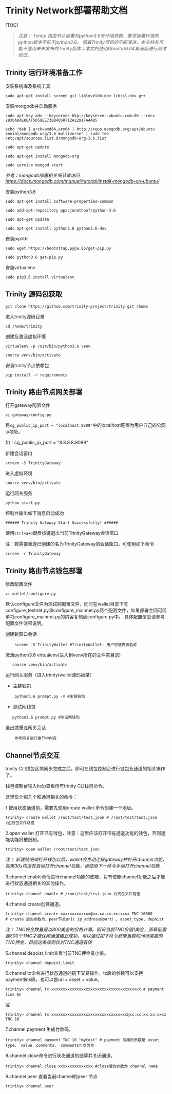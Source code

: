 # Trinity Network部署帮助文档

[TOC]

> *注意：
Trinity 路由节点部署对python3.6有环境依赖，要求部署环境的python版本不低于python3.6。
随着Trinity项目的不断演进，本文档有可能不适用未来发布的Trinity版本；本文档使用Ubuntu16.04桌面版进行测试验证。*

## Trinity 运行环境准备工作

安装系统库及系统工具

``` shell
sudo apt-get install screen git libleveldb-dev libssl-dev g++
```
安装mongodb并启动服务


``` shell
sudo apt-key adv --keyserver hkp://keyserver.ubuntu.com:80 --recv 2930ADAE8CAF5059EE73BB4B58712A2291FA4AD5

echo "deb [ arch=amd64,arm64 ] http://repo.mongodb.org/apt/ubuntu xenial/mongodb-org/3.6 multiverse" | sudo tee /etc/apt/sources.list.d/mongodb-org-3.6.list

sudo apt-get update

sudo apt-get install mongodb-org

sudo service mongod start

```

*参考：mongodb部署相关细节请访问 https://docs.mongodb.com/manual/tutorial/install-mongodb-on-ubuntu/*

安装python3.6

``` shell
sudo apt-get install software-properties-common

sudo add-apt-repository ppa:jonathonf/python-3.6

sudo apt-get update

sudo apt-get install python3.6 python3.6-dev
```

安装pip3.6

``` shell
sudo wget https://bootstrap.pypa.io/get-pip.py

sudo python3.6 get-pip.py
```

安装virtualenv

``` shell
sudo pip3.6 install virtualenv
```

## Trinity 源码包获取

``` shell
git clone https://github.com/trinity-project/trinity.git /home
```

进入trinity源码目录

``` shell
cd /home/trinity
```

创建及激活虚拟环境

``` shell
virtualenv -p /usr/bin/python3.6 venv

source venv/bin/activate
```

安装trinity节点依赖包

``` shell
pip install -r requirements
```

## Trinity 路由节点网关部署

打开gateway配置文件

``` shell
vi gateway/config.py
```

将`cg_public_ip_port = "localhost:8089"`中的localhost配置为用户自己的公网ip地址。

如：cg_public_ip_port = "8.8.8.8:8089"

新建会话窗口

``` shell
screen -S TrinityGateway
```

进入虚拟环境

``` shell
source venv/bin/activate
```

运行网关服务

``` shell
python start.py
```

控制台输出如下消息启动成功

```shell
###### Trinity Gateway Start Successfully! ######

```

使用`ctrl+a+d`键盘按键退出当前TrinityGateway会话窗口

注：若需要重连已创建的名为TrinityGateway的会话窗口，可使用如下命令

```shell
screen -r TrinityGateway
```

## Trinity 路由节点钱包部署

修改配置文件

``` shell
vi wallet/configure.py 
```
默认configure文件为测试网配置文件，同时在wallet目录下有configure_testnet.py和configure_mainnet.py两个配置文件，如果部署主网可简单将configure_mainnet.py的内容复制到configure.py中。
具体配置信息请参考配置文件注释说明。


创建新窗口会话

``` shell
    screen -S TrinityWallet #TrinityWallet: 用户可替换该名称
```

激活python3.6 virtualenv(进入到venv所在的文件夹目录)

``` shell
   source venv/bin/activate
```

运行网关服务（进入trinity/wallet源码目录）

 - 主链钱包

``` shell
    python3.6 prompt.py -m #主链钱包
```

- 测试网钱包

```shell
   python3.6 prompt.py #测试网钱包
```

退出或重连网关会话

        参考网关运行章节中内容


## Channel节点交互

trinity CLI钱包区块同步完成之后，即可在钱包控制台进行钱包及通道的相关操作了。

钱包控制台输入help查看所有trinity CLI钱包命令。

这里仅介绍几个和通道相关的命令：

1.使用状态通道前，需要先使用create wallet 命令创建一个地址。

```shell
trinity> create wallet /root/test/test.json # /root/test/test.json 为钱包文件路径
```

2.open wallet 打开已有钱包，注意：这里应该打开带有通道功能的钱包，否则通能功能将被限制。

```shell
trinity> open wallet /root/test/test.json
```
*注：
新建钱吧或打开钱包以后，wallet会主动连接gateway并打开channel功能，如果30s内没有自动打开channel功能，请使用下一命令手动打开channel功能.*
   
3.channel enable命令进行channel功能的使能，只有使能channel功能之后才能进行状态通道相关的其他操作。

```shell
trinity> channel enable # /root/test/test.json 为钱包文件路径
```

4.channel create创建通道。

```shell
trinity> channel create xxxxxxxxxxxxx@xx.xx.xx.xx:xxxx TNC 10000 
# create 后的参数为，peer节点uri( ip_address@port）, asset_type, depoist
```

*注：
TNC押金数量是以800美金的价格计算。假设当前TNC价值1美金，那最低需要800个TNC才能保障通道建立成功，可以通过如下命令获取当前时间所需要的TNC押金，目前这条规则仅对TNC通道有效*

5.channel depoist_limit查看当前TNC押金最小值。

```shell
trinity> channel depoist_limit
```

6.channel tx命令进行状态通道的链下交易操作，tx后的参数可以支持paymentlink码，也可以是uri + asset + value。

```shell
trinity> channel tx xxxxxxxxxxxxxxxxxxxxxxxxxxxxxxxxxxxxxxx # payment link 码
```
或

``` shell
trinity> channel tx xxxxxxxxxxxxxxxxxxxxxxxxxxxxxxxxx@xx.xx.xx.xx:xxxx TNC 10
```

7.channel payment 生成付款码。

```shell
trinity> channel payment TNC 10 "mytest" # payment 后面的参数是 asset type， value，comments， comments可以为空
```

8.channel close命令进行状态通道的结算并关闭通道。

```shell
trinity> channel close xxxxxxxxxxxxxxx #close后的参数为 channel name
```

9.channel peer 查看当前channel的peer 节点

```shell
trinity> channel peer
```